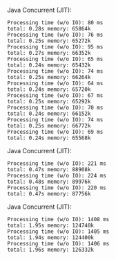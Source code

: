 
Java Concurrent (JIT):

	Processing time (w/o IO): 80 ms
	total: 0.28s memory: 65864k
	Processing time (w/o IO): 76 ms
	total: 0.25s memory: 65272k
	Processing time (w/o IO): 95 ms
	total: 0.27s memory: 66352k
	Processing time (w/o IO): 65 ms
	total: 0.24s memory: 65432k
	Processing time (w/o IO): 74 ms
	total: 0.25s memory: 66264k
	Processing time (w/o IO): 64 ms
	total: 0.24s memory: 65720k
	Processing time (w/o IO): 67 ms
	total: 0.25s memory: 65292k
	Processing time (w/o IO): 70 ms
	total: 0.24s memory: 66152k
	Processing time (w/o IO): 74 ms
	total: 0.25s memory: 66772k
	Processing time (w/o IO): 69 ms
	total: 0.24s memory: 65568k

Java Concurrent (JIT):

	Processing time (w/o IO): 221 ms
	total: 0.47s memory: 88908k
	Processing time (w/o IO): 224 ms
	total: 0.48s memory: 89976k
	Processing time (w/o IO): 220 ms
	total: 0.47s memory: 87756k

Java Concurrent (JIT):

	Processing time (w/o IO): 1408 ms
	total: 1.95s memory: 124740k
	Processing time (w/o IO): 1405 ms
	total: 1.94s memory: 124400k
	Processing time (w/o IO): 1406 ms
	total: 1.96s memory: 126332k
